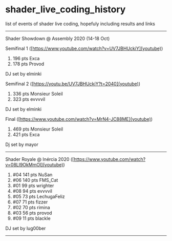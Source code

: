 # shader_live_coding_history
list of events of shader live coding, hopefuly including results and links

----

Shader Showdown @ Assembly 2020 (14-18 Oct)

Semifinal 1 ([https://www.youtube.com/watch?v=UV7JBHUckiY](youtube))
  1.   196 pts   Exca
  2.   178 pts   Provod

DJ set by elminki

Semifinal 2 ([https://youtu.be/UV7JBHUckiY?t=2040](youtube))
  1.   336 pts   Monsieur Soleil
  2.   323 pts   evvvvil

DJ set by elminki

Final ([https://www.youtube.com/watch?v=MrN4-JC88ME](youtube))
  1.   469 pts   Monsieur Soleil
  2.   421 pts   Exca

Dj set by mayor

---  

Shader Royale @ Inércia 2020  ([https://www.youtube.com/watch?v=08Ll9OkMmOI](youtube))

1.  #04   141 pts    NuSan
2.  #06   140 pts    FMS_Cat
3.  #01    99 pts    wrighter
4.  #08    94 pts    evvvvil
5.  #05    73 pts    LechugaFeliz
6.  #07    71 pts    fizzer
7.  #02    70 pts    rimina
8.  #03    56 pts    provod
9.  #09    11 pts    blackle

DJ set by lug00ber

---

